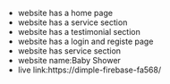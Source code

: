 * website has a home page 
* website has a service section 
* website has a testimonial section
* website has a login and registe page 
* website has service section 
* website name:Baby Shower 
* live link:https://dimple-firebase-fa568/